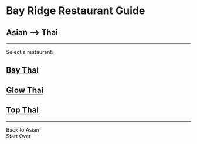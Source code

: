 # Bay Ridge Restaurant Guide
## Asian --> Thai
---
Select a restaurant:
## [Bay Thai](http://www.brooklynbaythai.com/)
## [Glow Thai](http://glowthai.com/)
## [Top Thai](https://topthaibayridgetogo.com/)
---
Back to Asian  
Start Over